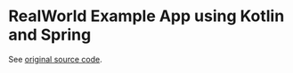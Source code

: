 # RealWorld Example App using Kotlin and Spring

See [original source code](https://github.com/gothinkster/kotlin-spring-realworld-example-app).
